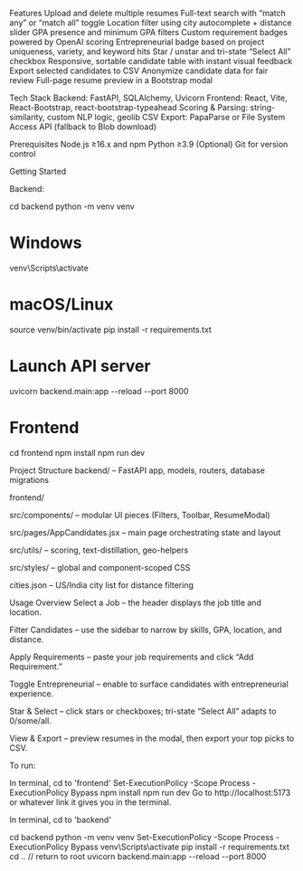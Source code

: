 Features
Upload and delete multiple resumes
Full-text search with “match any” or “match all” toggle
Location filter using city autocomplete + distance slider
GPA presence and minimum GPA filters
Custom requirement badges powered by OpenAI scoring
Entrepreneurial badge based on project uniqueness, variety, and keyword hits
Star / unstar and tri-state “Select All” checkbox
Responsive, sortable candidate table with instant visual feedback
Export selected candidates to CSV
Anonymize candidate data for fair review
Full-page resume preview in a Bootstrap modal

Tech Stack
Backend: FastAPI, SQLAlchemy, Uvicorn
Frontend: React, Vite, React-Bootstrap, react-bootstrap-typeahead
Scoring & Parsing: string-similarity, custom NLP logic, geolib
CSV Export: PapaParse or File System Access API (fallback to Blob download)

Prerequisites
Node.js ≥16.x and npm
Python ≥3.9
(Optional) Git for version control

Getting Started

Backend:

cd backend
python -m venv venv
# Windows
venv\Scripts\activate
# macOS/Linux
source venv/bin/activate
pip install -r requirements.txt

# Launch API server
uvicorn backend.main:app --reload --port 8000

# Frontend

cd frontend
npm install
npm run dev

Project Structure
backend/ – FastAPI app, models, routers, database migrations

frontend/

src/components/ – modular UI pieces (Filters, Toolbar, ResumeModal)

src/pages/AppCandidates.jsx – main page orchestrating state and layout

src/utils/ – scoring, text-distillation, geo-helpers

src/styles/ – global and component-scoped CSS

cities.json – US/India city list for distance filtering

Usage Overview
Select a Job – the header displays the job title and location.

Filter Candidates – use the sidebar to narrow by skills, GPA, location, and distance.

Apply Requirements – paste your job requirements and click “Add Requirement.”

Toggle Entrepreneurial – enable to surface candidates with entrepreneurial experience.

Star & Select – click stars or checkboxes; tri-state “Select All” adapts to 0/some/all.

View & Export – preview resumes in the modal, then export your top picks to CSV.








To run:

In terminal, cd to 'frontend'
Set-ExecutionPolicy -Scope Process -ExecutionPolicy Bypass
npm install
npm run dev
Go to http://localhost:5173 or whatever link it gives you in the terminal.

In terminal, cd to 'backend'

cd backend
python -m venv venv
Set-ExecutionPolicy -Scope Process -ExecutionPolicy Bypass
venv\Scripts\activate
pip install -r requirements.txt
cd .. // return to root
uvicorn backend.main:app --reload --port 8000

